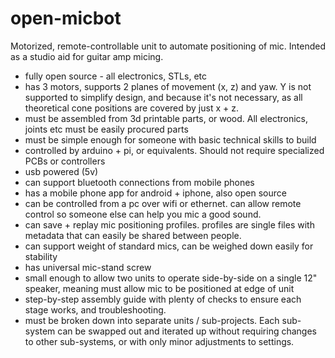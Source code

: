 # open-micbot

Motorized, remote-controllable unit to automate positioning of mic. Intended as a studio aid for guitar amp micing.

- fully open source - all electronics, STLs, etc
- has 3 motors, supports 2 planes of movement (x, z) and yaw. Y is not supported to simplify design, and because it's not necessary, as all theoretical cone positions are covered by just x + z.
- must be assembled from 3d printable parts, or wood. All electronics, joints etc must be easily procured parts
- must be simple enough for someone with basic technical skills to build
- controlled by arduino + pi, or equivalents. Should not require specialized PCBs or controllers
- usb powered (5v)
- can support bluetooth connections from mobile phones
- has a mobile phone app for android + iphone, also open source
- can be controlled from a pc over wifi or ethernet. can allow remote control so someone else can help you mic a good sound.
- can save + replay mic positioning profiles. profiles are single files with metadata that can easily be shared between people.
- can support weight of standard mics, can be weighed down easily for stability
- has universal mic-stand screw
- small enough to allow two units to operate side-by-side on a single 12" speaker, meaning must allow mic to be positioned at edge of unit
- step-by-step assembly guide with plenty of checks to ensure each stage works, and troubleshooting.
- must be broken down into separate units / sub-projects. Each sub-system can be swapped out and iterated up without requiring changes to other sub-systems, or with only minor adjustments to settings. 
